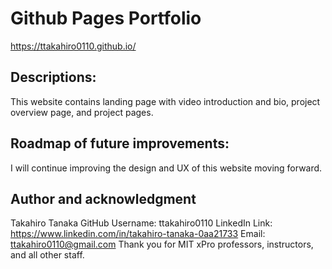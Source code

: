 # Github Pages Portfolio
https://ttakahiro0110.github.io/

## Descriptions:
This website contains landing page with video introduction and bio, project overview page, and project pages.

## Roadmap of future improvements:
I will continue improving the design and UX of this website moving forward.

## Author and acknowledgment
Takahiro Tanaka
GitHub Username: ttakahiro0110
LinkedIn Link:  https://www.linkedin.com/in/takahiro-tanaka-0aa21733
Email: ttakahiro0110@gmail.com
Thank you for MIT xPro professors, instructors, and all other staff.
